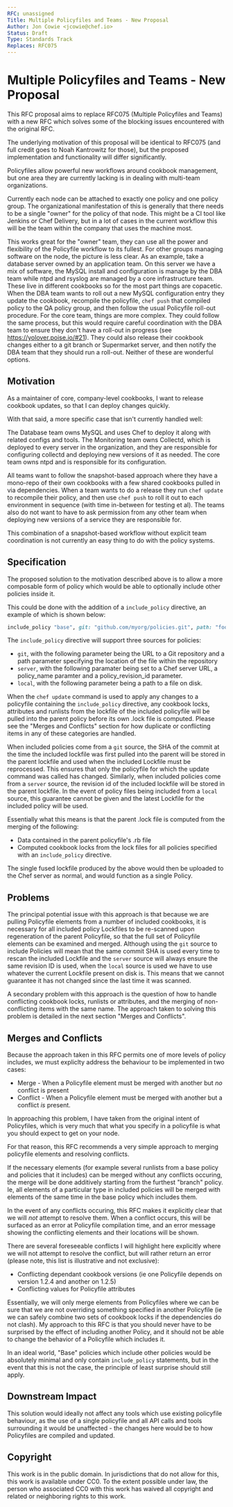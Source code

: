 ```yaml
---
RFC: unassigned
Title: Multiple Policyfiles and Teams - New Proposal
Author: Jon Cowie <jcowie@chef.io>
Status: Draft
Type: Standards Track
Replaces: RFC075
---
```


# Multiple Policyfiles and Teams - New Proposal

This RFC proposal aims to replace RFC075 (Multiple Policyfiles and Teams) with a new RFC which solves some of the blocking issues encountered with the original RFC.

The underlying motivation of this proposal will be identical to RFC075 (and full credit goes to Noah Kantrowitz for those), but the proposed implementation and functionality will differ significantly.


Policyfiles allow powerful new workflows around cookbook management, but one
area they are currently lacking is in dealing with multi-team organizations.

Currently each node can be attached to exactly one policy and one policy group.
The organizational manifestation of this is generally that there needs to be a
single "owner" for the policy of that node. This might be a CI tool like Jenkins
or Chef Delivery, but in a lot of cases in the current workflow this will be the
team within the company that uses the machine most.

This works great for the "owner" team, they can use all the power and
flexibility of the Policyfile workflow to its fullest. For other groups
managing software on the node, the picture is less clear. As an example, take a
database server owned by an application team. On this server we have a mix of
software, the MySQL install and configuration is manage by the DBA team while
ntpd and rsyslog are managed by a core infrastructure team. These live in
different cookbooks so for the most part things are copacetic. When the DBA
team wants to roll out a new MySQL configuration entry they update the cookbook,
recompile the policyfile, `chef push` that compiled policy to the QA policy
group, and then follow the usual Policyfile roll-out procedure. For the core
team, things are more complex. They could follow the same process, but this
would require careful coordination with the DBA team to ensure they don't have
a roll-out in progress (see https://yolover.poise.io/#21). They could also
release their cookbook changes either to a git branch or Supermarket server,
and then notify the DBA team that they should run a roll-out. Neither of these
are wonderful options.

## Motivation

   As a maintainer of core, company-level cookbooks,
    I want to release cookbook updates,
    so that I can deploy changes quickly.

With that said, a more specific case that isn't currently handled well:

The Database team owns MySQL and uses Chef to deploy it along with related configs
and tools. The Monitoring team owns Collectd, which is deployed to every server
in the organization, and they are responsible for configuring collectd and deploying
new versions of it as needed. The core team owns ntpd and is responsible for its
configuration.

All teams want to follow the snapshot-based approach where they have a mono-repo
of their own cookbooks with a few shared cookbooks pulled in via dependencies.
When a team wants to do a release they run `chef update` to recompile their
policy, and then use `chef push` to roll it out to each environment in sequence
(with time in-between for testing et al). The teams also do not want to have to
ask permission from any other team when deploying new versions of a service they
are responsible for.

This combination of a snapshot-based workflow without explicit team coordination
is not currently an easy thing to do with the policy systems.


## Specification

The proposed solution to the motivation described above is to allow a more composable form of policy which would be able to optionally include other policies inside it.

This could be done with the addition of a ```include_policy``` directive, an example of which is shown below:

```ruby
include_policy "base", git: "github.com/myorg/policies.git", path: "foo/bar/baz.lock.json"
```

The ```include_policy``` directive will support three sources for policies: 

* ```git```, with the following parameter being the URL to a Git repository and a path parameter specifying the location of the file within the repository
* ```server```, with the following paramater being set to a Chef server URL, a policy_name paramter and a policy_revision_id parameter.
* ```local```, with the following parameter being a path to a file on disk.

When the ```chef update``` command is used to apply any changes to a policyfile containing the ```include_policy``` directive, any cookbook locks, attributes and runlists from the lockfile of the included policyfile will be pulled into the parent policy before its own .lock file is computed. Please see the "Merges and Conflicts" section for how duplicate or conflicting items in any of these categories are handled.

When included policies come from a ```git``` source, the SHA of the commit at the time the included lockfile was first pulled into the parent will be stored in the parent lockfile and used when the included Lockfile must be reprocessed. This ensures that only the policyfile for which the update command was called has changed. Similarly, when included policies come from a ```server``` source, the revision id of the included lockfile will be stored in the parent lockfile. In the event of policy files being included from a ```local``` source, this guarantee cannot be given and the latest Lockfile for the included policy will be used.

Essentially what this means is that the parent .lock file is computed from the merging of the following:

* Data contained in the parent policyfile's .rb file
* Computed cookbook locks from the lock files for all policies specified with an ```include_policy``` directive.

The single fused lockfile produced by the above would then be uploaded to the Chef server as normal, and would function as a single Policy.

## Problems

The principal potential issue with this approach is that because we are pulling Policyfile elements from a number of included cookbooks, it is necessary for all included policy Lockfiles to be re-scanned upon regeneration of the parent Policyfile, so that the full set of Policyfile elements can be examined and merged. Although using the ```git``` source to include Policies will mean that the same commit SHA is used every time to rescan the included Lockfile and the ```server``` source will always ensure the same revision ID is used, when the ```local``` source is used we have to use whatever the current Lockfile present on disk is. This means that we cannot guarantee it has not changed since the last time it was scanned.

A secondary problem with this approach is the question of how to handle conflicting cookbook locks, runlists or attributes, and the merging of non-conflicting items with the same name. The approach taken to solving this problem is detailed in the next section "Merges and Conflicts".

## Merges and Conflicts

Because the approach taken in this RFC permits one of more levels of policy includes, we must expliclty address the behaviour to be implemented in two cases:

* Merge - When a Policyfile element must be merged with another but *no* conflict is present
* Conflict - When a Policyfile element must be merged with another but a conflict *is* present.

In approaching this problem, I have  taken from the original intent of Policyfiles, which is very much that what you specify in a policyfile is what you should expect to get on your node.

For that reason, this RFC recommends a very simple approach to merging policyfile elements and resolving conflicts.

If the necessary elements (for example several runlists from a base policy and policies that it includes) can be merged without any conflicts occuring, the merge will be done additively starting from the furthest "branch" policy. Ie, all elements of a particular type in included policies will be merged with elements of the same time in the base policy which includes them.

In the event of any conflicts occuring, this RFC makes it explicitly clear that we will *not* attempt to resolve them. When a conflict occurs, this will be surfaced as an error at Policyfile compilation time, and an error message showing the conflicting elements and their locations will be shown.

There are several foreseeable conflicts I will highlight here explicitly where we will not attempt to resolve the conflict, but will rather return an error (please note, this list is illustrative and not exclusive):

* Conflicting dependant cookbook versions (ie one Policyfile depends on version 1.2.4 and another on 1.2.5)
* Conflicting values for Policyfile attributes

Essentially, we will only merge elements from Policyfiles where we can be sure that we are not overriding something specified in another Policyfile (ie we can safely combine two sets of cookbook locks if the dependencies do not clash). My approach to this RFC is that you should never have to be surprised by the effect of including another Policy, and it should not be able to change the behavior of a Policyfile which includes it.

In an ideal world, "Base" policies which include other policies would be absolutely minimal and only contain ``include_policy`` statements, but in the event that this is not the case, the principle of least surprise should still apply. 

## Downstream Impact

This solution would ideally not affect any tools which use existing policyfile behaviour, as the use of a single policyfile and all API calls and tools surrounding it would be unaffected - the changes here would be to how Policyfiles are compiled and updated.

## Copyright

This work is in the public domain. In jurisdictions that do not allow for this,
this work is available under CC0. To the extent possible under law, the person
who associated CC0 with this work has waived all copyright and related or
neighboring rights to this work.
